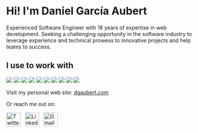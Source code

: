 # Hi! I'm Daniel García Aubert

Experienced Software Engineer with 18 years of expertise in web development. Seeking a challenging opportunity in the software industry to leverage experience and technical prowess to innovative projects and help teams to success.

## I use to work with

<p align="left">
<a href="https://github.com/harish-sethuraman/readme-components"><img  src="https://readme-components.vercel.app/api?component=logo&fill=222222&logo=typescript&svgfill=3178c6"></a>
<a href="https://github.com/harish-sethuraman/readme-components"><img  src="https://readme-components.vercel.app/api?component=logo&fill=222222&logo=javascript&svgfill=f7df1e"></a>
<a href="https://github.com/harish-sethuraman/readme-components"><img  src="https://readme-components.vercel.app/api?component=logo&fill=222222&logo=node.js&svgfill=339933"></a>
<a href="https://github.com/harish-sethuraman/readme-components"><img  src="https://readme-components.vercel.app/api?component=logo&fill=222222&logo=vue.js&svgfill=4fc08d"></a>
<a href="https://github.com/harish-sethuraman/readme-components"><img  src="https://readme-components.vercel.app/api?component=logo&fill=222222&logo=deno&svgfill=ffffff"></a>
<a href="https://github.com/harish-sethuraman/readme-components"><img  src="https://readme-components.vercel.app/api?component=logo&fill=222222&logo=postgresql&svgfill=4169e1"></a>
<a href="https://github.com/harish-sethuraman/readme-components"><img  src="https://readme-components.vercel.app/api?component=logo&fill=222222&logo=redis&svgfill=dc382d"></a>
<a href="https://github.com/harish-sethuraman/readme-components"><img  src="https://readme-components.vercel.app/api?component=logo&fill=222222&logo=googlecloud&svgfill=4285F4"></a>
<a href="https://github.com/harish-sethuraman/readme-components"><img  src="https://readme-components.vercel.app/api?component=logo&fill=222222&logo=git&svgfill=f1502f"></a>
<a href="https://github.com/harish-sethuraman/readme-components"><img  src="https://readme-components.vercel.app/api?component=logo&fill=222222&logo=rust&svgfill=ffffff"></a>
</p>

Visit my personal web site: [dgaubert.com](https://dgaubert.com)

Or reach me out on:

<a href="https://twitter.com/danigaubert"><img alt="Twitter" width="38px" src="https://cdn.jsdelivr.net/npm/simple-icons@v3/icons/twitter.svg"/></a> &nbsp;
<a href="https://www.linkedin.com/in/danielgarciaaubert/"><img alt="LinkedIn" width="38px" src="https://cdn.jsdelivr.net/npm/simple-icons@v3/icons/linkedin.svg"/></a> &nbsp;
<a href="mailto:danielgarciaaubert@gmail.com"><img alt="Gmail" width="38px" src="https://cdn.jsdelivr.net/npm/simple-icons@3.12.2/icons/gmail.svg"/></a>

